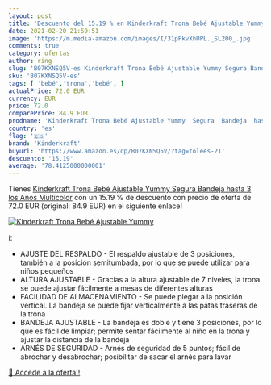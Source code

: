 ```yaml
---
layout: post
title: 'Descuento del 15.19 % en Kinderkraft Trona Bebé Ajustable Yummy  '
date: 2021-02-20 21:59:51
image: 'https://m.media-amazon.com/images/I/31pPkvXhUPL._SL200_.jpg'
comments: true
category: ofertas
author: ring
slug: 'B07KXNSQ5V-es Kinderkraft Trona Bebé Ajustable Yummy Segura Bandeja...'
sku: 'B07KXNSQ5V-es'
tags: [ 'bebé','trona','bebé', ]
actualPrice: 72.0 EUR
currency: EUR
price: 72.0
comparePrice: 84.9 EUR
prodname: 'Kinderkraft Trona Bebé Ajustable Yummy  Segura  Bandeja  hasta 3 los Años  Multicolor'
country: 'es'
flag: '🇪🇸'
brand: 'Kinderkraft'
buyurl: 'https://www.amazon.es/dp/B07KXNSQ5V/?tag=tolees-21'
descuento: '15.19'
average: '78.4125000000001'
---
```


Tienes [Kinderkraft Trona Bebé Ajustable Yummy  Segura  Bandeja  hasta 3 los Años  Multicolor](https://www.amazon.es/dp/B07KXNSQ5V/?tag=tolees-21) con un 15.19 % de descuento con precio de oferta de 72.0 EUR (original: 84.9 EUR) en el siguiente enlace!

[![Kinderkraft Trona Bebé Ajustable Yummy  ](https://m.media-amazon.com/images/I/31pPkvXhUPL._SL200_.jpg)](https://www.amazon.es/dp/B07KXNSQ5V/?tag=tolees-21)

ℹ️:

- AJUSTE DEL RESPALDO - El respaldo ajustable de 3 posiciones, también a la posición semitumbada, por lo que se puede utilizar para niños pequeños
- ALTURA AJUSTABLE - Gracias a la altura ajustable de 7 niveles, la trona se puede ajustar fácilmente a mesas de diferentes alturas
- FACILIDAD DE ALMACENAMIENTO - Se puede plegar a la posición vertical. La bandeja se puede fijar verticalmente a las patas traseras de la trona
- BANDEJA AJUSTABLE - La bandeja es doble y tiene 3 posiciones, por lo que es fácil de limpiar; permite sentar fácilmente al niño en la trona y ajustar la distancia de la bandeja
- ARNÉS DE SEGURIDAD - Arnés de seguridad de 5 puntos; fácil de abrochar y desabrochar; posibilitar de sacar el arnés para lavar

[🛒 Accede a la oferta!!](https://www.amazon.es/dp/B07KXNSQ5V/?tag=tolees-21)
